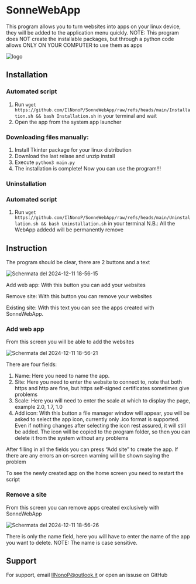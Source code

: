 # SonneWebApp
This program allows you to turn websites into apps on your linux device, they will be added to the application menu quickly. NOTE: This program does NOT create the installable packages, but through a python code allows ONLY ON YOUR COMPUTER to use them as apps

![logo](https://github.com/user-attachments/assets/af5e6f1b-2139-4885-8934-c4c76e9fd933)


## Installation
### Automated script
1) Run ```wget https://github.com/IlNonoP/SonneWebApp/raw/refs/heads/main/Installation.sh && bash Installation.sh``` in your terminal and wait
2) Open the app from the system app launcher

### Downloading files manually:

1) Install Tkinter package for your linux distribution
2) Download the last relase and unzip install
3) Execute ```python3 main.py```
4) The installation is complete! Now you can use the program!!!

### Uninstallation
### Automated script
1) Run ```wget https://github.com/IlNonoP/SonneWebApp/raw/refs/heads/main/Uninstallation.sh && bash Uninstallation.sh``` in your terminal
N.B.: All the WebApp addedd will be permanently remove

## Instruction
The program should be clear, there are 2 buttons and a text

![Schermata del 2024-12-11 18-56-15](https://github.com/user-attachments/assets/e5549694-abf5-4b33-b5d7-df08e0caae6e)



Add web app: With this button you can add your websites

Remove site: With this button you can remove your websites

Existing site: With this text you can see the apps created with SonneWebApp.

### Add web app
From this screen you will be able to add the websites

![Schermata del 2024-12-11 18-56-21](https://github.com/user-attachments/assets/6ce73ea0-8980-45ef-aa59-2ec3258d47f1)



There are four fields:
1) Name: Here you need to name the app.
2) Site: Here you need to enter the website to connect to, note that both https and http are fine, but https self-signed certificates sometimes give problems
3) Scale: Here you will need to enter the scale at which to display the page, example 2.0, 1.7, 1.0
4) Add icon: With this button a file manager window will appear, you will be asked to select the app icon, currently only .ico format is supported. Even if nothing changes after selecting the icon rest assured, it will still be added. The icon will be copied to the program folder, so then you can delete it from the system without any problems

After filling in all the fields you can press “Add site” to create the app. If there are any errors an on-screen warning will be shown saying the problem

To see the newly created app on the home screen you need to restart the script

### Remove a site
From this screen you can remove apps created exclusively with SonneWebApp

![Schermata del 2024-12-11 18-56-26](https://github.com/user-attachments/assets/dd108131-c929-4f24-a1ef-68bf78b1961b)



There is only the name field, here you will have to enter the name of the app you want to delete. NOTE: The name is case sensitive.
## Support

For support, email IlNonoP@outlook.it or open an issuse on GitHub

